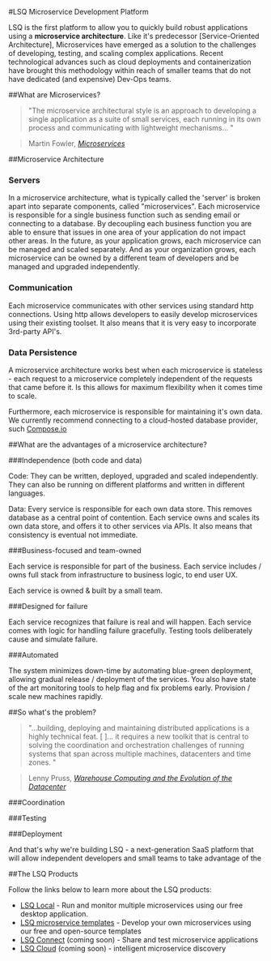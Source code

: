 #LSQ Microservice Development Platform

LSQ is the first platform to allow you to quickly build robust applications using a **microservice architecture**. Like it's predecessor [Service-Oriented Architecture], Microservices have emerged as a solution to the challenges of developing, testing, and scaling complex applications. Recent technological advances such as cloud deployments and containerization have brought this methodology within reach of smaller teams that do not have dedicated (and expensive) Dev-Ops teams.

##What are Microservices?

> "The microservice architectural style is an approach to developing a single application as a suite of small services, each running in its own process and communicating with lightweight mechanisms... "

> Martin Fowler, *[Microservices]*

##Microservice Architecture

### <i class="icon-cog-alt"></i> Servers

In a microservice architecture, what is typically called the 'server' is broken apart into separate components, called "microservices". Each microservice is responsible for a single business function such as sending email or connecting to a database. By decoupling each business function you are able to ensure that issues in one area of your application do not impact other areas. In the future, as your application grows, each microservice can be managed and scaled separately. And as your organization grows, each microservice can be owned by a different team of developers and be managed and upgraded independently.

### <i class="icon-exchange"></i> Communication

Each microservice communicates with other services using standard http connections. Using http allows developers to easily develop microservices using their existing toolset. It also means that it is very easy to incorporate 3rd-party API's. 

### <i class="icon-hdd"></i> Data Persistence

A microservice architecture works best when each microservice is stateless - each request to a microservice completely independent of the requests that came before it. Is this allows for maximum flexibility when it comes time to scale. 

Furthermore, each microservice is responsible for maintaining it's own data. We currently recommend connecting to a cloud-hosted database provider, such [Compose.io]

##What are the advantages of a microservice architecture?

###Independence (both code and data)

Code: They can be written, deployed, upgraded and scaled independently. They can also be running on different platforms and written in different languages.

Data: Every service is responsible for each own data store. This removes database as a central point of contention. Each service owns and scales its own data store, and offers it to other services via APIs. It also means that consistency is eventual not immediate.

###Business-focused and team-owned

Each service is responsible for part of the business. Each service includes / owns full stack from infrastructure to business logic, to end user UX.

Each service is owned & built by a small team.

###Designed for failure

Each service recognizes that failure is real and will happen. 
Each service comes with logic for handling failure gracefully. Testing tools deliberately 
cause and simulate failure. 

###Automated

The system minimizes down-time by automating blue-green deployment, allowing gradual release / deployment of the services.
You also have state of the art monitoring tools to help flag and fix problems early. Provision / scale new machines rapidly. 

##So what's the problem?

> "...building, deploying and maintaining distributed applications is a highly technical feat. [ ]... it requires a new toolkit that is central to solving the coordination and orchestration challenges of running systems that span across multiple machines, datacenters and time zones. "

> Lenny Pruss, *[Warehouse Computing and the Evolution of the Datacenter]*

###Coordination

###Testing

###Deployment

And that's why we're building LSQ - a next-generation SaaS platform that will allow independent developers and small teams to take advantage of the 

##The LSQ Products

Follow the links below to learn more about the LSQ products:

- [LSQ Local] - Run and monitor multiple microservices using our free desktop application.
- [LSQ microservice templates] - Develop your own microservices using our free and open-source templates 
- [LSQ Connect] (coming soon) - Share and test microservice applications
- [LSQ Cloud] (coming soon) - intelligent microservice discovery


[Microservices]: http://martinfowler.com/articles/microservices.html
[Building Microservices]: http://shop.oreilly.com/product/0636920033158.do
[Warehouse Computing and the Evolution of the Datacenter]: http://lennypruss.co/post/110633066423/warehouse-computing-and-the-evolution-of-the


[Compose.io]: http://compose.io

[LSQ Local]: https://lsq.io/#local
[LSQ microservice templates]: https://github.com/LSQio
[LSQ Connect]: https://lsq.io/#products
[LSQ Cloud]: https://lsq.io/#products
